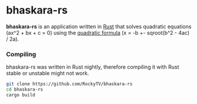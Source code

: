 # bhaskara-rs
**bhaskara-rs** is an application written in [Rust][rust] that solves quadratic equations (ax^2 + bx + c = 0) using the [quadratic formula][formula] (x = -b +- sqroot(b^2 - 4ac) / 2a).

### Compiling
bhaskara-rs was written in Rust nightly, therefore compiling it with Rust stable or unstable might not work.
```bash
git clone https://github.com/RockyTV/bhaskara-rs
cd bhaskara-rs
cargo build
```

[rust]: https://rust-lang.org/
[formula]: https://en.wikipedia.org/wiki/Quadratic_formula
